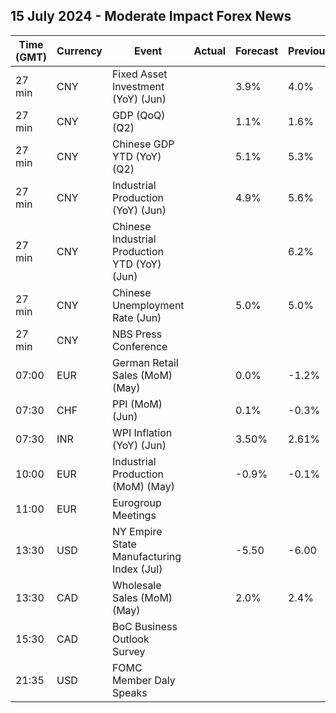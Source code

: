 ## 15 July 2024 - Moderate Impact Forex News

| Time (GMT) | Currency | Event | Actual | Forecast | Previous |
|------|----------|-------|--------|----------|----------|
| 27 min | CNY | Fixed Asset Investment (YoY) (Jun) |  | 3.9% | 4.0% |
| 27 min | CNY | GDP (QoQ) (Q2) |  | 1.1% | 1.6% |
| 27 min | CNY | Chinese GDP YTD (YoY) (Q2) |  | 5.1% | 5.3% |
| 27 min | CNY | Industrial Production (YoY) (Jun) |  | 4.9% | 5.6% |
| 27 min | CNY | Chinese Industrial Production YTD (YoY) (Jun) |  |  | 6.2% |
| 27 min | CNY | Chinese Unemployment Rate (Jun) |  | 5.0% | 5.0% |
| 27 min | CNY | NBS Press Conference |  |  |  |
| 07:00 | EUR | German Retail Sales (MoM) (May) |  | 0.0% | -1.2% |
| 07:30 | CHF | PPI (MoM) (Jun) |  | 0.1% | -0.3% |
| 07:30 | INR | WPI Inflation (YoY) (Jun) |  | 3.50% | 2.61% |
| 10:00 | EUR | Industrial Production (MoM) (May) |  | -0.9% | -0.1% |
| 11:00 | EUR | Eurogroup Meetings |  |  |  |
| 13:30 | USD | NY Empire State Manufacturing Index (Jul) |  | -5.50 | -6.00 |
| 13:30 | CAD | Wholesale Sales (MoM) (May) |  | 2.0% | 2.4% |
| 15:30 | CAD | BoC Business Outlook Survey |  |  |  |
| 21:35 | USD | FOMC Member Daly Speaks |  |  |  |
